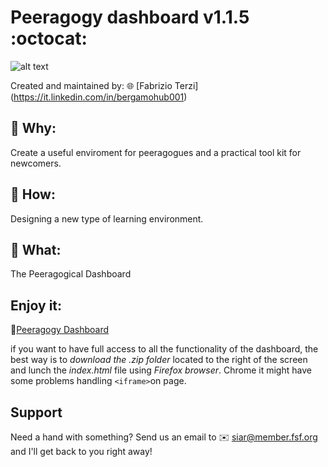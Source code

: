 # Peeragogy dashboard v1.1.5 :octocat:

![alt text](https://cloud.githubusercontent.com/assets/3668236/8311012/c1e3dfd8-19d3-11e5-9c7e-81c7c1c5033d.jpg)

Created and maintained by: :globe_with_meridians: [Fabrizio Terzi] (https://it.linkedin.com/in/bergamohub001) 

## :radio_button: Why: 
Create a useful enviroment for peeragogues and a practical tool kit for newcomers.
## :radio_button: How: 
Designing a new type of learning environment. 
## :radio_button: What: 
The Peeragogical Dashboard

## Enjoy it:
:link:[Peeragogy Dashboard](https://htmlpreview.github.io/?https://github.com/Peeragogy/Peeragogy-Dashboard/blob/master/Dashboard-V1.1.4/index.html)

if you want to have full access to all the functionality of the dashboard, the best way is to *download the .zip folder* located to the right of the screen and lunch the *index.html* file using *Firefox browser*. Chrome it might have some problems handling `<iframe>`on page.

## Support
 
Need a hand with something? Send us an email to :envelope: [siar@member.fsf.org](mailto:siar@member.fsf.org) and I'll get back to you right away!


